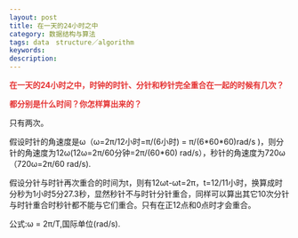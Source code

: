 ```yaml
---
layout: post
title: 在一天的24小时之中
category: 数据结构与算法
tags: data　structure／algorithm
keywords: 
description: 
---
```


<span style="color:#e53333;">**在一天的**</span><span
style="color:#e53333;">**24**</span><span
style="color:#e53333;">**小时之中，时钟的时针、分针和秒针完全重合在一起的时候有几次？**</span>

<span
style="color:#e53333;font-size:10.5pt;">**都分别是什么时间？你怎样算出来的？**</span>

 

只有两次。

假设时针的角速度是ω（ω=2π/12小时=π/(6小时) =
π/(6\*60\*60)rad/s )，则分针的角速度为12ω(12ω=2π/60分钟=2π/(60\*60)
rad/s），秒针的角速度为720ω（720ω=2π/60 rad/s).

假设分针与时针再次重合的时间为t，则有12ωt-ωt=2π，t=12/11小时，换算成时分秒为1小时5分27.3秒，显然秒针不与时针分针重合，同样可以算出其它10次分针与时针重合时秒针都不能与它们重合。只有在正12点和0点时才会重合。

 

公式:ω = 2π/T,国际单位(rad/s).









